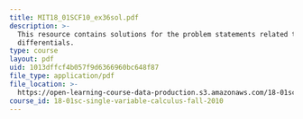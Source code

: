 ```yaml
---
title: MIT18_01SCF10_ex36sol.pdf
description: >-
  This resource contains solutions for the problem statements related to
  differentials.
type: course
layout: pdf
uid: 1013dffcf4b057f9d6366960bc648f87
file_type: application/pdf
file_location: >-
  https://open-learning-course-data-production.s3.amazonaws.com/18-01sc-single-variable-calculus-fall-2010/1013dffcf4b057f9d6366960bc648f87_MIT18_01SCF10_ex36sol.pdf
course_id: 18-01sc-single-variable-calculus-fall-2010
---
```

